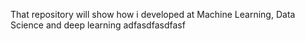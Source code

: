 That repository will show how i developed at Machine Learning, Data Science and deep learning
adfasdfasdfasf
